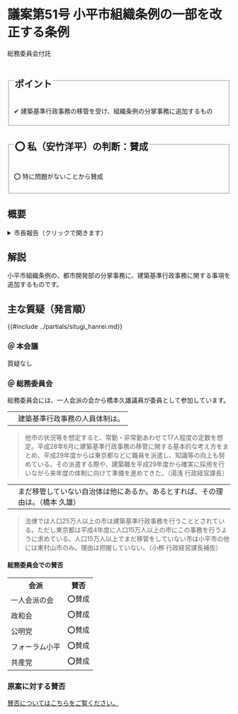 # 議案第51号 小平市組織条例の一部を改正する条例

<i class="fa fa-gavel" aria-hidden="true"></i> 総務委員会付託

<fieldset class="point">
  <legend>
    <h2 class="point"> ポイント </h2>
  </legend>
  <p class="point">✔ 建築基準行政事務の移管を受け、組織条例の分掌事務に追加するもの</p>
</fieldset>

<fieldset class="sanpi">
  <legend>
    <h2 class="sanpi">⭕️ 私（安竹洋平）の判断：賛成 </h2>
  </legend>
  <p class="sanpi OK">⭕️ 特に問題がないことから賛成</p>
</fieldset>


## 概要

<details>
<summary>市長報告（クリックで開きます）</summary>

> 本案は、本市が、来年4月に東京都から建築基準行政事務の移管を受け、当該事務を実施することに伴い、改正するものです。改正の内容ですが、都市開発部の分掌事務に、建築基準行政事務に関する事項を追加するものです。  
> 施行期日につきましては、来年4月1日を予定いたしております。

</details>

## 解説
小平市組織条例の、都市開発部の分掌事務に、建築基準行政事務に関する事項を追加するものです。

## 主な質疑（発言順）
{{#include ../partials/situgi_hanrei.md}}

### ＠ 本会議

質疑なし

### ＠ 総務委員会
総務委員会には、一人会派の会から橋本久雄議員が委員として参加しています。

<table class="qanda"><tr><td><i class="fa fa-question-circle-o" aria-label="その他 議員による質問"></i></td><td>
建築基準行政事務の人員体制は。
</td></tr></table>

> 他市の状況等を想定すると、常勤・非常勤あわせて17人程度の定数を想定。平成28年6月に建築基準行政事務の移管に関する基本的な考え方をまとめ、平成29年度からは東京都などに職員を派遣し、知識等の向上も努めている。その派遣する際や、建築職を平成29年度から確実に採用を行いながら来年度の体制に向けて準備を進めてきた。（湯浅 行政経営課長）


<table class="qanda"><tr><td><i class="fa fa-question-circle hitori" aria-label="一人会派 その他議員による質問"></i></td><td>
まだ移管していない自治体は他にあるか。あるとすれば、その理由は。（橋本 久雄）
</td></tr></table>

> 法律では人口25万人以上の市は建築基準行政事務を行うこととされている。ただし東京都は平成4年度に人口15万人以上の市にこの事務を行うように求めている。人口15万人以上でまだ移管をしていない市は小平市の他には東村山市のみ。理由は把握していない。（小栁 行政経営課長補佐）


#### 総務委員会での賛否

<table class="simple">
<tr><th>会派</th><th>賛否</th></tr>
<tr><td>一人会派の会</td><td>⭕賛成</td></tr>
<tr><td>政和会</td><td>⭕賛成</td></tr>
<tr><td>公明党</td><td>⭕賛成</td></tr>
<tr><td>フォーラム小平</td><td>⭕賛成</td></tr>
<tr><td>共産党</td><td>⭕賛成</td></tr>
</table>

### 原案に対する賛否
[賛否についてはこちらをご覧ください。](./index.md#賛否)
